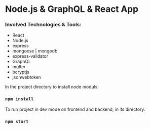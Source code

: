 # Node.js & GraphQL & React App

### Involved Technologies & Tools:
* React
* Node.js
* express
* mongoose | mongodb 
* express-validator
* GraphQL
* multer
* bcryptjs
* jsonwebtoken

In the project directory to install node moduls:
### `npm install`

To run project in dev mode on frontend and backend, in its directory:
### `npm start`